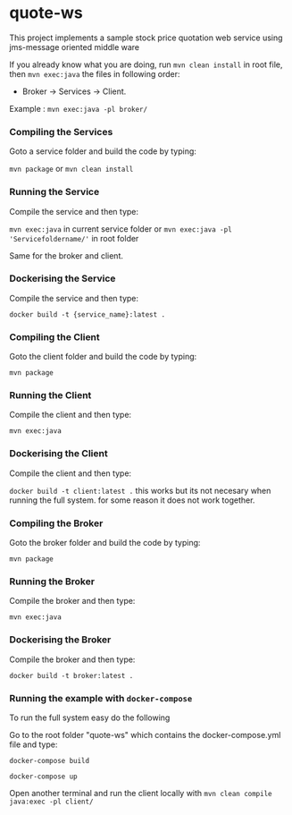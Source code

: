 # quote-ws

This project implements a sample stock price quotation web service using jms-message oriented middle ware

If you already know what you are doing, run `mvn clean install` in root file, then `mvn exec:java` the files in following order:

 - Broker -> Services -> Client.

Example : `mvn exec:java -pl broker/`


### Compiling the Services

Goto a service folder and build the code by typing:

`mvn package` or `mvn clean install`

### Running the Service

Compile the service and then type:

`mvn exec:java` in current service folder or `mvn exec:java -pl 'Servicefoldername/'` in root folder

Same for the broker and client.

### Dockerising the Service

Compile the service and then type:

`docker build -t {service_name}:latest .`

### Compiling the Client

Goto the client folder and build the code by typing:

`mvn package`

### Running the Client

Compile the client and then type:

`mvn exec:java`

### Dockerising the Client

Compile the client and then type:

`docker build -t client:latest .` this works but its not necesary when running the full system.
for some reason it does not work together.

### Compiling the Broker

Goto the broker folder and build the code by typing:

`mvn package`

### Running the Broker

Compile the broker and then type:

`mvn exec:java`

### Dockerising the Broker

Compile the broker and then type:

`docker build -t broker:latest .`

### Running the example with `docker-compose`

To run the full system easy do the following

Go to the root folder "quote-ws" which contains the docker-compose.yml file and type:

`docker-compose build`

`docker-compose up`

Open another terminal and run the client locally with `mvn clean compile java:exec -pl client/`

